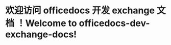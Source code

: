 # <a name="welcome-to-officedocs-dev-exchange-docs"></a><span data-ttu-id="c65fb-101">欢迎访问 officedocs 开发 exchange 文档 ！</span><span class="sxs-lookup"><span data-stu-id="c65fb-101">Welcome to officedocs-dev-exchange-docs!</span></span>